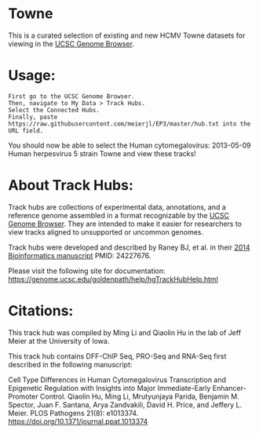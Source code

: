 # Towne

This is a curated selection of existing and new HCMV Towne datasets for viewing in the [UCSC Genome Browser](http://www.genome.ucsc.edu/).

# Usage:

    First go to the UCSC Genome Browser.
    Then, navigate to My Data > Track Hubs.
    Select the Connected Hubs.
    Finally, paste https://raw.githubusercontent.com/meierjl/EP3/master/hub.txt into the URL field.

You should now be able to select the Human cytomegalovirus: 2013-05-09 Human herpesvirus 5 strain Towne and view these tracks!

# About Track Hubs:

Track hubs are collections of experimental data, annotations, and a reference genome assembled in a format recognizable by the [UCSC Genome Browser](http://www.genome.ucsc.edu/). They are intended to make it easier for researchers to view tracks aligned to unsupported or uncommon genomes.

Track hubs were developed and described by Raney BJ, et al. in their [2014 Bioinformatics manuscript](https://academic.oup.com/bioinformatics/article/30/7/1003/232409) PMID: 24227676.

Please visit the following site for documentation: https://genome.ucsc.edu/goldenpath/help/hgTrackHubHelp.html

# Citations:

This track hub was compiled by Ming Li and Qiaolin Hu in the lab of Jeff Meier at the University of Iowa.

This track hub contains DFF-ChIP Seq, PRO-Seq and RNA-Seq first described in the following manuscript:

Cell Type Differences in Human Cytomegalovirus Transcription and Epigenetic Regulation with Insights into Major Immediate-Early Enhancer-Promoter Control. Qiaolin Hu, Ming Li, Mrutyunjaya Parida, Benjamin M. Spector, Juan F. Santana, Arya Zandvakili, David H. Price, and Jeffery L. Meier.
PLOS Pathogens 21(8): e1013374. https://doi.org/10.1371/journal.ppat.1013374

